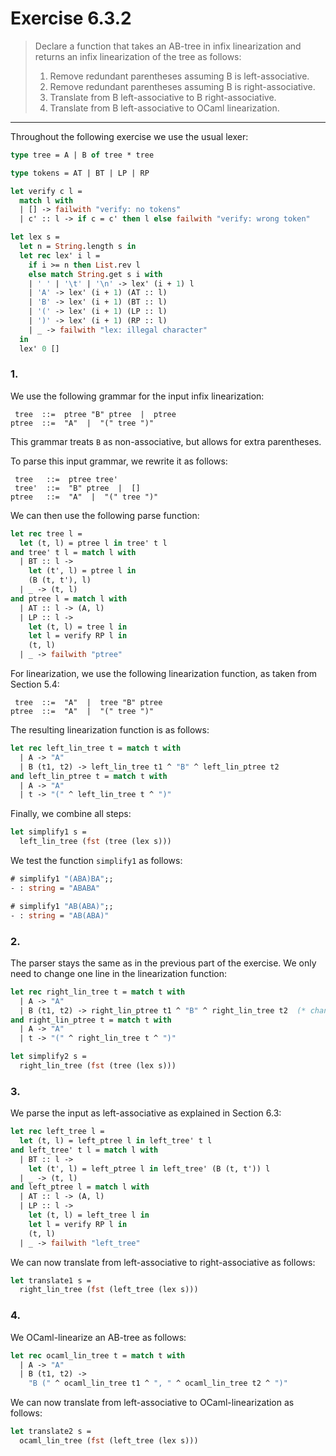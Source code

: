 # Exercise 6.3.2

> Declare a function that takes an AB-tree in infix linearization and returns an infix linearization of the tree as follows:
> 1. Remove redundant parentheses assuming B is left-associative.
> 2. Remove redundant parentheses assuming B is right-associative.
> 3. Translate from B left-associative to B right-associative.
> 4. Translate from B left-associative to OCaml linearization.

---

Throughout the following exercise we use the usual lexer:
```ocaml
type tree = A | B of tree * tree

type tokens = AT | BT | LP | RP

let verify c l =
  match l with
  | [] -> failwith "verify: no tokens"
  | c' :: l -> if c = c' then l else failwith "verify: wrong token"

let lex s =
  let n = String.length s in
  let rec lex' i l =
    if i >= n then List.rev l
    else match String.get s i with
    | ' ' | '\t' | '\n' -> lex' (i + 1) l
    | 'A' -> lex' (i + 1) (AT :: l)
    | 'B' -> lex' (i + 1) (BT :: l)
    | '(' -> lex' (i + 1) (LP :: l)
    | ')' -> lex' (i + 1) (RP :: l)
    | _ -> failwith "lex: illegal character"
  in
  lex' 0 []
```



### 1.

We use the following grammar for the input infix linearization:
```text
 tree  ::=  ptree "B" ptree  |  ptree
ptree  ::=  "A"  |  "(" tree ")"
```
This grammar treats `B` as non-associative, but allows for extra parentheses.

To parse this input grammar, we rewrite it as follows:
```text
 tree   ::=  ptree tree'
 tree'  ::=  "B" ptree  |  []
ptree   ::=  "A"  |  "(" tree ")"
```
We can then use the following parse function:
```ocaml
let rec tree l =
  let (t, l) = ptree l in tree' t l
and tree' t l = match l with
  | BT :: l ->
    let (t', l) = ptree l in
    (B (t, t'), l)
  | _ -> (t, l)
and ptree l = match l with
  | AT :: l -> (A, l)
  | LP :: l ->
    let (t, l) = tree l in
    let l = verify RP l in
    (t, l)
  | _ -> failwith "ptree"
```

For linearization, we use the following linearization function, as taken from Section 5.4:
```text
 tree  ::=  "A"  |  tree "B" ptree
ptree  ::=  "A"  |  "(" tree ")"
```
The resulting linearization function is as follows:
```ocaml
let rec left_lin_tree t = match t with
  | A -> "A"
  | B (t1, t2) -> left_lin_tree t1 ^ "B" ^ left_lin_ptree t2
and left_lin_ptree t = match t with
  | A -> "A"
  | t -> "(" ^ left_lin_tree t ^ ")"
```

Finally, we combine all steps:
```ocaml
let simplify1 s =
  left_lin_tree (fst (tree (lex s)))
```

We test the function `simplify1` as follows:
```ocaml
# simplify1 "(ABA)BA";;
- : string = "ABABA"

# simplify1 "AB(ABA)";;
- : string = "AB(ABA)"
```



### 2.

The parser stays the same as in the previous part of the exercise.
We only need to change one line in the linearization function:
```ocaml
let rec right_lin_tree t = match t with
  | A -> "A"
  | B (t1, t2) -> right_lin_ptree t1 ^ "B" ^ right_lin_tree t2  (* changed *)
and right_lin_ptree t = match t with
  | A -> "A"
  | t -> "(" ^ right_lin_tree t ^ ")"

let simplify2 s =
  right_lin_tree (fst (tree (lex s)))
```



### 3.

We parse the input as left-associative as explained in Section 6.3:
```ocaml
let rec left_tree l =
  let (t, l) = left_ptree l in left_tree' t l
and left_tree' t l = match l with
  | BT :: l ->
    let (t', l) = left_ptree l in left_tree' (B (t, t')) l
  | _ -> (t, l)
and left_ptree l = match l with
  | AT :: l -> (A, l)
  | LP :: l ->
    let (t, l) = left_tree l in
    let l = verify RP l in
    (t, l)
  | _ -> failwith "left_tree"
```
We can now translate from left-associative to right-associative as follows:
```ocaml
let translate1 s =
  right_lin_tree (fst (left_tree (lex s)))
```



### 4.

We OCaml-linearize an AB-tree as follows:
```ocaml
let rec ocaml_lin_tree t = match t with
  | A -> "A"
  | B (t1, t2) ->
    "B (" ^ ocaml_lin_tree t1 ^ ", " ^ ocaml_lin_tree t2 ^ ")"
```
We can now translate from left-associative to OCaml-linearization as follows:
```ocaml
let translate2 s =
  ocaml_lin_tree (fst (left_tree (lex s)))
```
